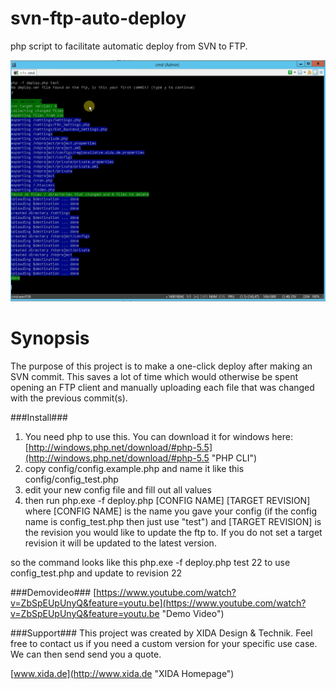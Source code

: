 svn-ftp-auto-deploy
===================

php script to facilitate automatic deploy from SVN to FTP.

![Deploy SVN to FTP](https://github.com/XIDA/svn-ftp-auto-deploy/raw/master/images/eyecatcher.png)


Synopsis
========

The purpose of this project is to make a one-click deploy after making an SVN commit. This saves a lot of time which would otherwise be spent opening an FTP client and manually uploading each file that was changed with the previous commit(s).


###Install###
1. You need php to use this.
You can download it for windows here: [http://windows.php.net/download/#php-5.5](http://windows.php.net/download/#php-5.5 "PHP CLI")
2. copy config/config.example.php and name it like this config/config_test.php
3. edit your new config file and fill out all values
4. then run php.exe -f deploy.php [CONFIG NAME] [TARGET REVISION]
where [CONFIG NAME] is the name you gave your config (if the config name is config_test.php then just use "test") and [TARGET REVISION] is the revision you would like to update the ftp to. If you do not set a target revision it will be updated to the latest version.

so the command looks like this php.exe -f deploy.php test 22
to use config_test.php and update to revision 22


###Demovideo###
[https://www.youtube.com/watch?v=ZbSpEUpUnyQ&feature=youtu.be](https://www.youtube.com/watch?v=ZbSpEUpUnyQ&feature=youtu.be "Demo Video")


###Support###
This project was created by XIDA Design & Technik.
Feel free to contact us if you need a custom version for your specific use case.
We can then send send you a quote.

[www.xida.de](http://www.xida.de "XIDA Homepage")





